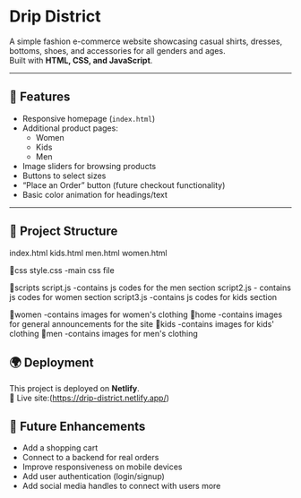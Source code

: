 # Drip District

A simple fashion e-commerce website showcasing casual shirts, dresses, bottoms, shoes, and accessories for all genders and ages.  
Built with **HTML, CSS, and JavaScript**.

---

## 🚀 Features
- Responsive homepage (`index.html`)  
- Additional product pages:
  - Women
  - Kids
  - Men
- Image sliders for browsing products
- Buttons to select sizes
- “Place an Order” button (future checkout functionality)
- Basic color animation for headings/text

---

## 📂 Project Structure
index.html
kids.html
men.html
women.html

📂css
style.css -main css file

📂scripts
script.js -contains js codes for the men section
script2.js - contains js codes for women section
script3.js -contains js codes for kids section


📂women -contains images for women's clothing
📂home -contains images for general announcements for the site
📂kids -contains images for kids' clothing
📂men -contains images for men's clothing

## 🌍 Deployment
This project is deployed on **Netlify**.  
🔗 Live site:(https://drip-district.netlify.app/)


## 🌱 Future Enhancements
- Add a shopping cart
- Connect to a backend for real orders
- Improve responsiveness on mobile devices
- Add user authentication (login/signup)
- Add social media handles to connect with users more




